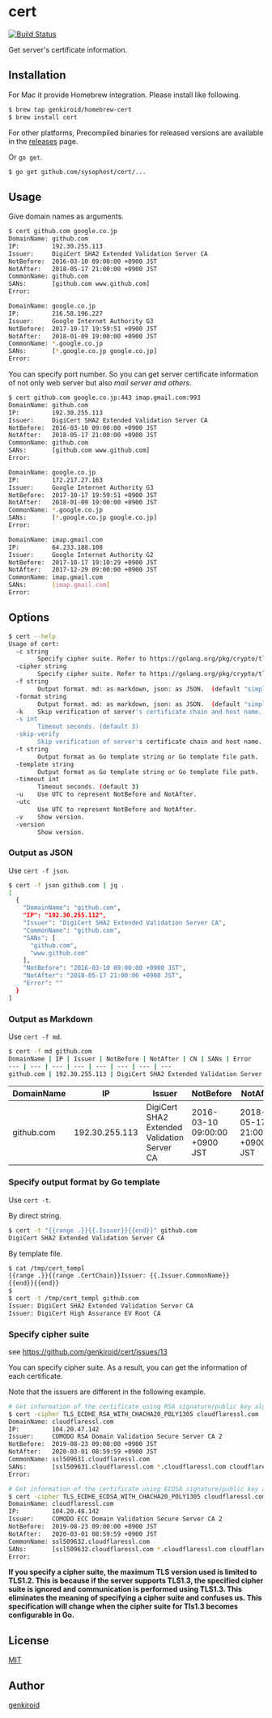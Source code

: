 # cert

[![Build Status](https://travis-ci.org/genkiroid/cert.svg?branch=master)](https://travis-ci.org/genkiroid/cert)

Get server's certificate information.

## Installation

For Mac it provide Homebrew integration.
Please install like following.

```sh
$ brew tap genkiroid/homebrew-cert
$ brew install cert
```

For other platforms, Precompiled binaries for released versions are available in the [releases](https://github.com/genkiroid/cert/releases) page.

Or `go get`.

```sh
$ go get github.com/sysophost/cert/...
```

## Usage

Give domain names as arguments.

```sh
$ cert github.com google.co.jp
DomainName: github.com
IP:         192.30.255.113
Issuer:     DigiCert SHA2 Extended Validation Server CA
NotBefore:  2016-03-10 09:00:00 +0900 JST
NotAfter:   2018-05-17 21:00:00 +0900 JST
CommonName: github.com
SANs:       [github.com www.github.com]
Error:

DomainName: google.co.jp
IP:         216.58.196.227
Issuer:     Google Internet Authority G3
NotBefore:  2017-10-17 19:59:51 +0900 JST
NotAfter:   2018-01-09 19:00:00 +0900 JST
CommonName: *.google.co.jp
SANs:       [*.google.co.jp google.co.jp]
Error:

```

You can specify port number.
So you can get server certificate information of not only web server but also *mail server and others*.

```sh
$ cert github.com google.co.jp:443 imap.gmail.com:993
DomainName: github.com
IP:         192.30.255.113
Issuer:     DigiCert SHA2 Extended Validation Server CA
NotBefore:  2016-03-10 09:00:00 +0900 JST
NotAfter:   2018-05-17 21:00:00 +0900 JST
CommonName: github.com
SANs:       [github.com www.github.com]
Error:

DomainName: google.co.jp
IP:         172.217.27.163
Issuer:     Google Internet Authority G3
NotBefore:  2017-10-17 19:59:51 +0900 JST
NotAfter:   2018-01-09 19:00:00 +0900 JST
CommonName: *.google.co.jp
SANs:       [*.google.co.jp google.co.jp]
Error:

DomainName: imap.gmail.com
IP:         64.233.188.108
Issuer:     Google Internet Authority G2
NotBefore:  2017-10-17 19:10:29 +0900 JST
NotAfter:   2017-12-29 09:00:00 +0900 JST
CommonName: imap.gmail.com
SANs:       [imap.gmail.com]
Error:

```

## Options

```sh
$ cert --help
Usage of cert:
  -c string
        Specify cipher suite. Refer to https://golang.org/pkg/crypto/tls/#pkg-constants for supported cipher suites.
  -cipher string
        Specify cipher suite. Refer to https://golang.org/pkg/crypto/tls/#pkg-constants for supported cipher suites.
  -f string
        Output format. md: as markdown, json: as JSON.  (default "simple table")
  -format string
        Output format. md: as markdown, json: as JSON.  (default "simple table")
  -k    Skip verification of server's certificate chain and host name.
  -s int
        Timeout seconds. (default 3)
  -skip-verify
        Skip verification of server's certificate chain and host name.
  -t string
        Output format as Go template string or Go template file path.
  -template string
        Output format as Go template string or Go template file path.
  -timeout int
        Timeout seconds. (default 3)
  -u    Use UTC to represent NotBefore and NotAfter.
  -utc
        Use UTC to represent NotBefore and NotAfter.
  -v    Show version.
  -version
        Show version.
```

### Output as JSON

Use `cert -f json`.

```sh
$ cert -f json github.com | jq .
[
  {
    "DomainName": "github.com",
    "IP": "192.30.255.112",
    "Issuer": "DigiCert SHA2 Extended Validation Server CA",
    "CommonName": "github.com",
    "SANs": [
      "github.com",
      "www.github.com"
    ],
    "NotBefore": "2016-03-10 09:00:00 +0900 JST",
    "NotAfter": "2018-05-17 21:00:00 +0900 JST",
    "Error": ""
  }
]
```

### Output as Markdown

Use `cert -f md`.

```sh
$ cert -f md github.com
DomainName | IP | Issuer | NotBefore | NotAfter | CN | SANs | Error
--- | --- | --- | --- | --- | --- | --- | ---
github.com | 192.30.255.113 | DigiCert SHA2 Extended Validation Server CA | 2016-03-10 09:00:00 +0900 JST | 2018-05-17 21:00:00 +0900 JST | github.com | github.com<br/>www.github.com<br/> |
```

DomainName | IP | Issuer | NotBefore | NotAfter | CN | SANs | Error
--- | --- | --- | --- | --- | --- | --- | ---
github.com | 192.30.255.113 | DigiCert SHA2 Extended Validation Server CA | 2016-03-10 09:00:00 +0900 JST | 2018-05-17 21:00:00 +0900 JST | github.com | github.com<br/>www.github.com<br/> |

### Specify output format by Go template

Use `cert -t`.

By direct string.

```sh
$ cert -t "{{range .}}{{.Issuer}}{{end}}" github.com
DigiCert SHA2 Extended Validation Server CA
```

By template file.

```sh
$ cat /tmp/cert_templ
{{range .}}{{range .CertChain}}Issuer: {{.Issuer.CommonName}}
{{end}}{{end}}
$
$ cert -t /tmp/cert_templ github.com
Issuer: DigiCert SHA2 Extended Validation Server CA
Issuer: DigiCert High Assurance EV Root CA

```

### Specify cipher suite

see https://github.com/genkiroid/cert/issues/13

You can specify cipher suite.
As a result, you can get the information of each certificate.

Note that the issuers are different in the following example.

```sh
# Get information of the certificate using RSA signature/public key algorithm.
$ cert -cipher TLS_ECDHE_RSA_WITH_CHACHA20_POLY1305 cloudflaressl.com
DomainName: cloudflaressl.com
IP:         104.20.47.142
Issuer:     COMODO RSA Domain Validation Secure Server CA 2
NotBefore:  2019-08-23 09:00:00 +0900 JST
NotAfter:   2020-03-01 08:59:59 +0900 JST
CommonName: ssl509631.cloudflaressl.com
SANs:       [ssl509631.cloudflaressl.com *.cloudflaressl.com cloudflaressl.com]
Error:

# Get information of the certificate using ECDSA signature/public key algorithm.
$ cert -cipher TLS_ECDHE_ECDSA_WITH_CHACHA20_POLY1305 cloudflaressl.com
DomainName: cloudflaressl.com
IP:         104.20.48.142
Issuer:     COMODO ECC Domain Validation Secure Server CA 2
NotBefore:  2019-08-23 09:00:00 +0900 JST
NotAfter:   2020-03-01 08:59:59 +0900 JST
CommonName: ssl509632.cloudflaressl.com
SANs:       [ssl509632.cloudflaressl.com *.cloudflaressl.com cloudflaressl.com]
Error:

```

**If you specify a cipher suite, the maximum TLS version used is limited to TLS1.2. This is because if the server supports TLS1.3, the specified cipher suite is ignored and communication is performed using TLS1.3. This eliminates the meaning of specifying a cipher suite and confuses us. This specification will change when the cipher suite for Tls1.3 becomes configurable in Go.**

## License

[MIT](https://github.com/genkiroid/cert/blob/master/LICENSE)

## Author

[genkiroid](https://github.com/genkiroid)

